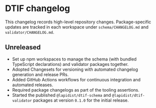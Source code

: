 # DTIF changelog

This changelog records high-level repository changes. Package-specific updates are tracked in each workspace under
`schema/CHANGELOG.md` and `validator/CHANGELOG.md`.

## Unreleased

- Set up npm workspaces to manage the schema (with bundled TypeScript declarations) and validator packages together.
- Adopted Changesets for versioning with automated changelog generation and release PRs.
- Added GitHub Actions workflows for continuous integration and automated releases.
- Required package changelogs as part of the tooling assertions.
- Started the published `@lapidist/dtif-schema` and `@lapidist/dtif-validator` packages at version `0.1.0` for the initial release.
